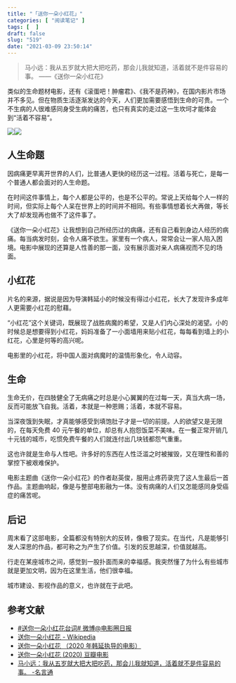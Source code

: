 ```yaml
---
title: "「送你一朵小红花」"
categories: [ "阅读笔记" ]
tags: [  ]
draft: false
slug: "519"
date: "2021-03-09 23:50:14"
---
```


>  马小远：我从五岁就大把大把吃药，那会儿我就知道，活着就不是件容易的事。              ——《送你一朵小红花》

类似的生命题材电影，还有《滚蛋吧！肿瘤君》、《我不是药神》，在国内影片市场并不多见。但在物质生活逐渐发达的今天，人们更加需要感悟到生命的可贵。一个不生病的人很难感同身受生病的痛苦，也只有真实的走过这一生坎坷才能体会到“活着不容易”。

![](https://imagehost-cdn.frytea.com/images/2021/03/09/20210309234925be6070bcd42a71ff.png)![](https://imagehost-cdn.frytea.com/images/2021/03/09/20210309234925be6070bcd42a71ff.png)

## 人生命题

因病痛更早离开世界的人们，比普通人更快的经历这一过程。活着与死亡，是每一个普通人都会面对的人生命题。

在时间这件事情上，每个人都是公平的，也是不公平的。常说上天给每个人一样的时间，但实际上每个人呆在世界上的时间并不相同。有些事情想着长大再做，等长大了却发现再也做不了这件事了。

《送你一朵小红花》让我想到自己所经历过的病痛，还有自己看到身边人经历的病痛。每当病发时刻，会令人痛不欲生。家里有一个病人，常常会让一家人陷入困境。电影中展现的还算是人性善的那一面，没有展示面对亲人病痛视而不见的场面。

## 小红花

片名的来源，据说是因为导演韩延小的时候没有得过小红花，长大了发现许多成年人更需要小红花的慰藉。

“小红花”这个关键词，既展现了战胜病魔的希望，又是人们内心深处的渴望。小的时候总是想要得到小红花，妈妈准备了一小面墙用来贴小红花，每每看到墙上的小红花，心里是何等的高兴呢。

电影里的小红花，将中国人面对病魔时的温情形象化，令人动容。

## 生命

生命无价，在四肢健全了无病痛之时总是小心翼翼的在过每一天，真当大病一场，反而可能放飞自我。活着，本就是一种恩赐；活着，本就不容易。

当深夜饿到失眠，才真能够感受到填饱肚子才是一切的前提。人的欲望又是无限的，在每天免费 40 元午餐的单位，却总有人抱怨饭菜不美味。在一餐正常开销几十元钱的城市，吃惯免费午餐的人们就连付出几块钱都怨气重重。

这也许就是生命与人性吧。许多好的东西在人性泛滥之时被摧毁，又在理性和善的掌控下被艰难保护。

电影主题曲《送你一朵小红花》的作者赵英俊，服用止疼药录完了这人生最后一首作品。主题曲响起，像是与整部电影融为一体。没有病痛的人们又怎能感同身受癌症的痛苦呢。

## 后记

周末看了这部电影，全篇都没有特别大的反转，像极了现实。在当代，凡是能够引发人深思的作品，都可称之为产生了价值。引发的反思越深，价值就越高。

行走在某座城市之间，感觉到一股扑面而来的幸福感。我突然懂了为什么有些城市就是更加文明，因为在这里生活，他们很幸福。

城市建设、影视作品的意义，也许就在于此吧。

## 参考文献

* [#送你一朵小红花台词#  微博@电影圈日报](https://m.weibo.cn/status/4588506992871305)
* [送你一朵小红花 - Wikipedia](https://zh.wikipedia.org/wiki/%E9%80%81%E4%BD%A0%E4%B8%80%E6%9C%B5%E5%B0%8F%E7%BA%A2%E8%8A%B1)
* [送你一朵小红花 （2020 年韩延执导的电影）](https://baike.baidu.com/item/%E9%80%81%E4%BD%A0%E4%B8%80%E6%9C%B5%E5%B0%8F%E7%BA%A2%E8%8A%B1/50571501)
* [ 送你一朵小红花 (2020)  豆瓣电影](https://movie.douban.com/subject/35096844//)
* [马小远：我从五岁就大把大把吃药，那会儿我就知道，活着就不是件容易的事。 -名言通](https://www.mingyantong.com/ju/5898543)
